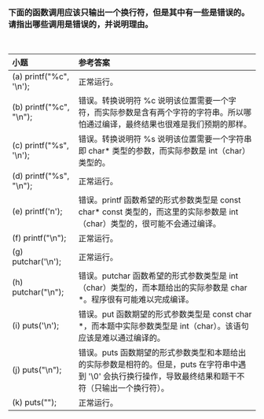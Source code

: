 ### 下面的函数调用应该只输出一个换行符，但是其中有一些是错误的。请指出哪些调用是错误的，并说明理由。

<br>

|小题|参考答案|
|:-|:-|
|(a) printf("%c", '\n');|正常运行。|
|(b) printf("%c", "\n");|错误。转换说明符 %c 说明该位置需要一个字符，而实际参数是含有两个字符的字符串。所以哪怕通过编译，最终结果也很难是我们预期的那样。|
|(c) printf("%s", '\n');|错误。转换说明符 %s 说明该位置需要一个字符串即 char* 类型的参数，而实际参数是 int（char）类型的。|
|(d) printf("%s", "\n");|正常运行。|
|(e) printf('n');|错误。printf 函数希望的形式参数类型是 const char* const 类型的，而这里的实际参数是 int（char）类型的，很可能不会通过编译。|
|(f) printf("\n");|正常运行。|
|(g) putchar('\n');|正常运行。|
|(h) putchar("\n");|错误。putchar 函数希望的形式参数类型是 int（char）类型的，而本题给出的实际参数是 char \*。程序很有可能难以完成编译。|
|(i) puts('\n');|错误。put 函数期望的形式参数类型是 const char *，而本题中实际参数类型是 int（char）。该语句应该是难以通过编译的。|
|(j) puts("\n");|错误。puts 函数期望的形式参数类型和本题给出的实际参数是相符的。但是，puts 在字符串中遇到 '\0' 会执行换行操作，导致最终结果和题干不符（只输出一个换行符）。|
|(k) puts("");|正常运行。|